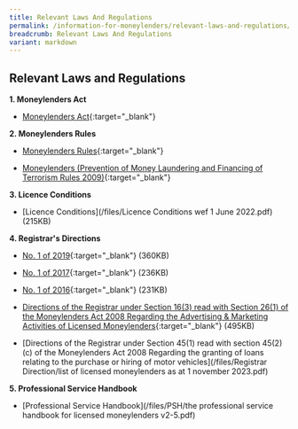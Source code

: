 ```yaml
---
title: Relevant Laws And Regulations
permalink: /information-for-moneylenders/relevant-laws-and-regulations/
breadcrumb: Relevant Laws And Regulations
variant: markdown
---
```

Relevant Laws and Regulations
---
**1. Moneylenders Act**<br>
* [Moneylenders Act](https://sso.agc.gov.sg/Act/MA2008){:target="_blank"}

**2. Moneylenders Rules**<br>
* [Moneylenders Rules](https://sso.agc.gov.sg/SL/MA2008-S72-2009?DocDate=20181116){:target="_blank"}
  
* [Moneylenders (Prevention of Money Laundering and Financing of Terrorism Rules 2009)](https://sso.agc.gov.sg/SL/MA2008-S73-2009?DocDate=20150831){:target="_blank"}

**3. Licence Conditions**<br>
* [Licence Conditions](/files/Licence Conditions wef 1 June 2022.pdf) (215KB)

**4. Registrar's Directions**<br>
* [No. 1 of 2019](/files/Registrar's-Directions-1-of-2019.pdf){:target="_blank"} (360KB)

* [No. 1 of 2017](/files/Registrar'sDirectionsNo.1of2017.pdf){:target="_blank"} (236KB)

* [No. 1 of 2016](/files/Registrar'sDirectionsNo1of2016(26Jan2016).pdf){:target="_blank"} (231KB)

* [Directions of the Registrar under Section 16(3) read with Section 26(1) of the Moneylenders Act 2008 Regarding the Advertising &amp; Marketing Activities of Licensed Moneylenders](/files/Advertising-&amp;-Marketing-Directions.pdf){:target="_blank"} (495KB)
* [Directions of the Registrar under Section 45(1) read with section 45(2)(c) of the Moneylenders Act 2008 Regarding the granting of loans relating to the purchase or hiring of motor vehicles](/files/Registrar Direction/list of licensed moneylenders as at 1 november 2023.pdf)

**5. Professional Service Handbook**<br>
* [Professional Service Handbook](/files/PSH/the professional service handbook for licensed moneylenders v2-5.pdf)